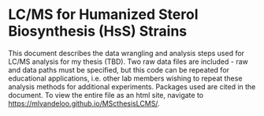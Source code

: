 # LC/MS for Humanized Sterol Biosynthesis (HsS) Strains

This document describes the data wrangling and analysis steps used for LC/MS analysis for my thesis (TBD). Two raw data files are included - raw and data paths must be specified, but this code can be repeated for educational applications, i.e. other lab members wishing to repeat these analysis methods for additional experiments. Packages used are cited in the document. To view the entire file as an html site, navigate to https://mlvandeloo.github.io/MScthesisLCMS/.
